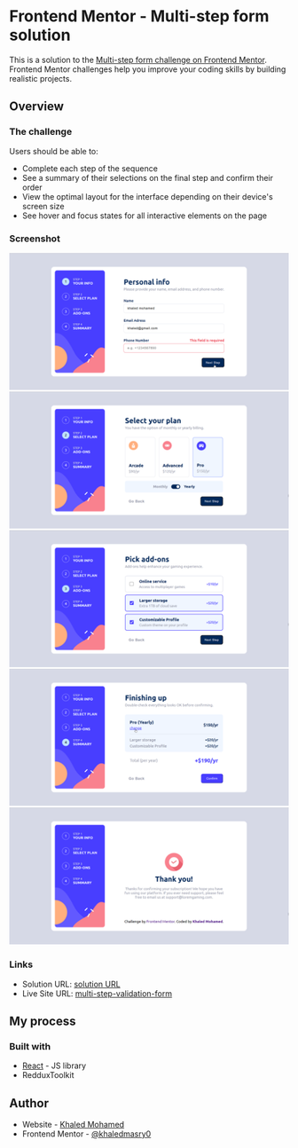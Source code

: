 # Frontend Mentor - Multi-step form solution 

This is a solution to the [Multi-step form challenge on Frontend Mentor](https://www.frontendmentor.io/challenges/multistep-form-YVAnSdqQBJ). Frontend Mentor challenges help you improve your coding skills by building realistic projects.

## Overview

### The challenge

Users should be able to:

- Complete each step of the sequence
- See a summary of their selections on the final step and confirm their order
- View the optimal layout for the interface depending on their device's screen size
- See hover and focus states for all interactive elements on the page

### Screenshot

![](./screenShots/p1.png)
![](./screenShots/p2.png)
![](./screenShots/p3.png)
![](./screenShots/p4.png)
![](./screenShots/p5.png)

### Links

- Solution URL: [solution URL](https://github.com/khaledmasry0/multi-step-validation-form)
- Live Site URL: [multi-step-validation-form](https://khaledmasry0.github.io/multi-step-validation-form/)

## My process

### Built with

- [React](https://reactjs.org/) - JS library
- RedduxToolkit

## Author

- Website - [Khaled Mohamed](https://www.your-site.com)
- Frontend Mentor - [@khaledmasry0](https://www.frontendmentor.io/profile/khaledmasry0)
